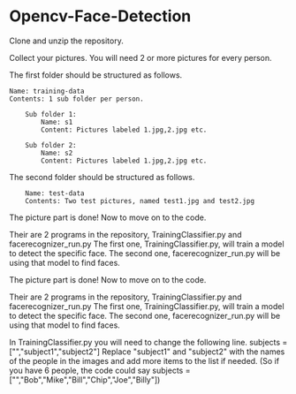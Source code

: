 # Opencv-Face-Detection

Clone and unzip the repository.

Collect your pictures. You will need 2 or more pictures for every person.

The first folder should be structured as follows.

	Name: training-data
	Contents: 1 sub folder per person.
	
		Sub folder 1:
			Name: s1
			Content: Pictures labeled 1.jpg,2.jpg etc.
			
		Sub folder 2:
			Name: s2
			Content: Pictures labeled 1.jpg,2.jpg etc.
	
The second folder should be structured as follows.

		Name: test-data
		Contents: Two test pictures, named test1.jpg and test2.jpg
	
The picture part is done! Now to move on to the code.

Their are 2 programs in the repository, TrainingClassifier.py and facerecognizer_run.py
The first one, TrainingClassifier.py, will train a model to detect the specific face. The second one, facerecognizer_run.py will be using that model to find faces.

The picture part is done! Now to move on to the code.

Their are 2 programs in the repository, TrainingClassifier.py and facerecognizer_run.py The first one, TrainingClassifier.py, will train a model to detect the specific face. The second one, facerecognizer_run.py will be using that model to find faces.

In TrainingClassifier.py you will need to change the following line. subjects = ["","subject1","subject2"] Replace "subject1" and "subject2" with the names of the people in the images and add more items to the list if needed. (So if you have 6 people, the code could say subjects = ["","Bob","Mike","Bill","Chip","Joe","Billy"])

		
